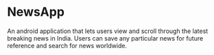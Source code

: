 # NewsApp
An android application that lets users view and scroll through the latest breaking news in India. Users can save any particular news for future reference and search for news worldwide.
